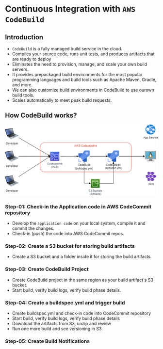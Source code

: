 # Continuous Integration with `AWS CodeBuild`

## Introduction

- `CodeBuild` is a fully managed build service in the cloud.
- Compiles your source code, runs unit tests, and produces artifacts that are ready to deploy
- Eliminates the need to provision, manage, and scale your own build servers.
- It provides prepackaged build environments for the most popular programming languages and build tools such as Apache Maven, Gradle, and more.
- We can also customize build environments in CodeBuild to use ourown build tools.
- Scales automatically to meet peak build requests.

## How CodeBuild works?

![CodeBuild Working](images/codebuild.png)

### Step-01: Check-in the Application code in AWS CodeCommit repository

- Develop the `application code` on your local system, compile it and commit the changes.
- Check-in (push) the code into AWS CodeCommit repos.

### Step-02: Create a S3 bucket for storing build artifacts

- Create a S3 bucket and a folder inside it for storing the build artifacts.

### Step-03: Create CodeBuild Project

- Create CodeBuild project in the same region as your build artifact's S3 bucket.
- Start build, verify build logs, verify build phase details.

### Step-04: Create a buildspec.yml and trigger build

- Create buildspec.yml and check-in code into CodeCommit repository
- Start build, verify build logs, verify build phase details
- Download the artifacts from S3, unzip and review
- Run one more build and see versioning in S3.

### Step-05: Create Build Notifications
